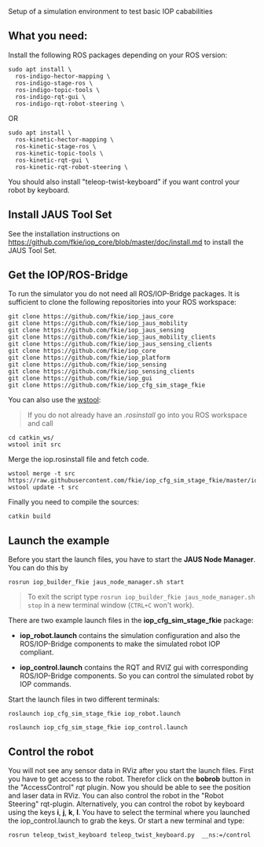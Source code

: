 Setup of a simulation environment to test basic IOP cababilities

## What you need:

Install the following ROS packages depending on your ROS version:
```
sudo apt install \
  ros-indigo-hector-mapping \
  ros-indigo-stage-ros \
  ros-indigo-topic-tools \
  ros-indigo-rqt-gui \
  ros-indigo-rqt-robot-steering \
```

OR

```
sudo apt install \
  ros-kinetic-hector-mapping \
  ros-kinetic-stage-ros \
  ros-kinetic-topic-tools \
  ros-kinetic-rqt-gui \
  ros-kinetic-rqt-robot-steering \
```

You should also install "teleop-twist-keyboard" if you want control your robot by keyboard.

## Install JAUS Tool Set

See the installation instructions on https://github.com/fkie/iop_core/blob/master/doc/install.md to install the JAUS Tool Set.

## Get the IOP/ROS-Bridge

To run the simulator you do not need all ROS/IOP-Bridge packages. It is sufficient to clone the following repositories into your ROS workspace:

```
git clone https://github.com/fkie/iop_jaus_core
git clone https://github.com/fkie/iop_jaus_mobility
git clone https://github.com/fkie/iop_jaus_sensing
git clone https://github.com/fkie/iop_jaus_mobility_clients
git clone https://github.com/fkie/iop_jaus_sensing_clients
git clone https://github.com/fkie/iop_core
git clone https://github.com/fkie/iop_platform
git clone https://github.com/fkie/iop_sensing
git clone https://github.com/fkie/iop_sensing_clients
git clone https://github.com/fkie/iop_gui
git clone https://github.com/fkie/iop_cfg_sim_stage_fkie
```
You can also use the [wstool](http://wiki.ros.org/wstool):
  > If you do not already have an *.rosinstall* go into you ROS workspace and call
```
cd catkin_ws/
wstool init src
```

Merge the iop.rosinstall file and fetch code.
```
wstool merge -t src https://raw.githubusercontent.com/fkie/iop_cfg_sim_stage_fkie/master/iop.rosinstall
wstool update -t src
```

Finally you need to compile the sources:
```
catkin build
```

## Launch the example

Before you start the launch files, you have to start the **JAUS Node Manager**. You can do this by

  ```rosrun iop_builder_fkie jaus_node_manager.sh start```
  
>To exit the script type `rosrun iop_builder_fkie jaus_node_manager.sh stop` in a new terminal window (`CTRL+C` won't work).

There are two example launch files in the **iop_cfg_sim_stage_fkie** package:

- **iop_robot.launch**
contains the simulation configuration and also the ROS/IOP-Bridge components to make the simulated robot IOP compliant.

- **iop_control.launch**
contains the RQT and RVIZ gui with corresponding ROS/IOP-Bridge components. So you can control the simulated robot by IOP commands.

Start the launch files in two different terminals:

```
roslaunch iop_cfg_sim_stage_fkie iop_robot.launch

roslaunch iop_cfg_sim_stage_fkie iop_control.launch
```

## Control the robot

You will not see any sensor data in RViz after you start the launch files. First you have to get access to the robot. Therefor click on the **bobrob** button in the "AccessControl" _rqt_ plugin. Now you should be able to see the position and laser data in RViz. You can also control the robot in the "Robot Steering" rqt-plugin.
Alternatively, you can control the robot by keyboard using the keys **i**, **j**, **k**, **l**. You have to select the terminal where you launched the iop_control.launch to grab the keys. Or start a new terminal and type:
```
rosrun teleop_twist_keyboard teleop_twist_keyboard.py  __ns:=/control
```
